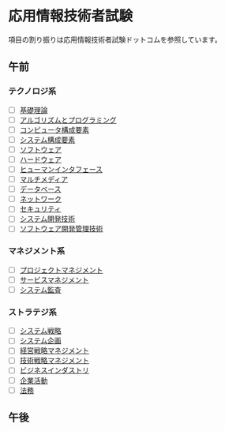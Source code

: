 # 応用情報技術者試験
項目の割り振りは応用情報技術者試験ドットコムを参照しています。
## 午前
### テクノロジ系
- [ ] [基礎理論]()
- [ ] [アルゴリズムとプログラミング]()
- [ ] [コンピュータ構成要素]()
- [ ] [システム構成要素]()
- [ ] [ソフトウェア]()
- [ ] [ハードウェア]()
- [ ] [ヒューマンインタフェース]()
- [ ] [マルチメディア]()
- [ ] [データベース]()
- [ ] [ネットワーク]()
- [ ] [セキュリティ]()
- [ ] [システム開発技術]()
- [ ] [ソフトウェア開発管理技術]()
### マネジメント系
- [ ] [プロジェクトマネジメント]()
- [ ] [サービスマネジメント]()
- [ ] [システム監査]()
### ストラテジ系
- [ ] [システム戦略]()
- [ ] [システム企画]()
- [ ] [経営戦略マネジメント]()
- [ ] [技術戦略マネジメント]()
- [ ] [ビジネスインダストリ]()
- [ ] [企業活動]()
- [ ] [法務]()
## 午後
